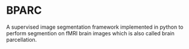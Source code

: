 # BPARC
A supervised image segmentation framework implemented in python to perform segmention on fMRI brain images which is also called brain parcellation.
